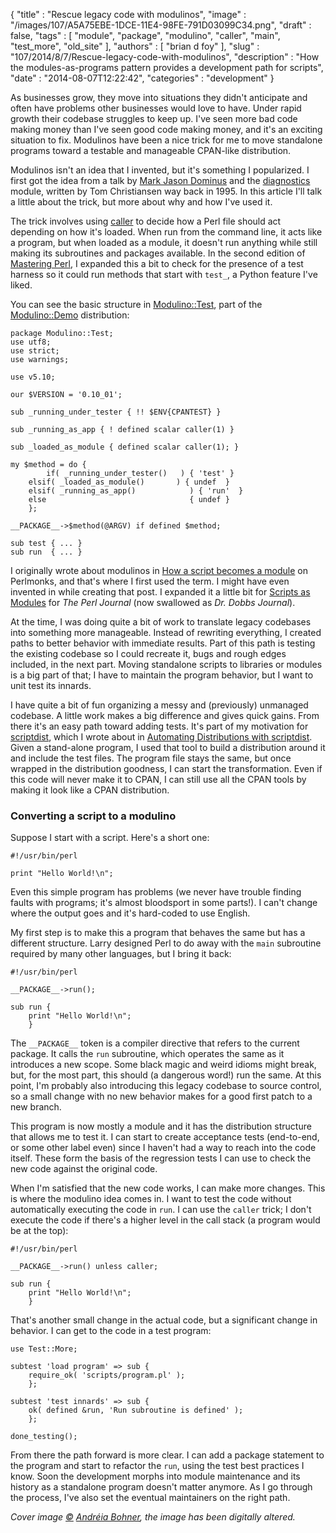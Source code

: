 {
   "title" : "Rescue legacy code with modulinos",
   "image" : "/images/107/A5A75EBE-1DCE-11E4-98FE-791D03099C34.png",
   "draft" : false,
   "tags" : [
      "module",
      "package",
      "modulino",
      "caller",
      "main",
      "test_more",
      "old_site"
   ],
   "authors" : [
      "brian d foy"
   ],
   "slug" : "107/2014/8/7/Rescue-legacy-code-with-modulinos",
   "description" : "How the modules-as-programs pattern provides a development path for scripts",
   "date" : "2014-08-07T12:22:42",
   "categories" : "development"
}


As businesses grow, they move into situations they didn't anticipate and often have problems other businesses would love to have. Under rapid growth their codebase struggles to keep up. I've seen more bad code making money than I've seen good code making money, and it's an exciting situation to fix. Modulinos have been a nice trick for me to move standalone programs toward a testable and manageable CPAN-like distribution.

Modulinos isn't an idea that I invented, but it's something I popularized. I first got the idea from a talk by [Mark Jason Dominus](http://blog.plover.com) and the [diagnostics](https://github.com/Perl/perl5/blob/blead/lib/diagnostics.pm) module, written by Tom Christiansen way back in 1995. In this article I'll talk a little about the trick, but more about why and how I've used it.

The trick involves using [caller](http://perldoc.perl.org/functions/caller.html) to decide how a Perl file should act depending on how it's loaded. When run from the command line, it acts like a program, but when loaded as a module, it doesn't run anything while still making its subroutines and packages available. In the second edition of [Mastering Perl](http://www.masteringperl.org/), I expanded this a bit to check for the presence of a test harness so it could run methods that start with `test_`, a Python feature I've liked.

You can see the basic structure in [Modulino::Test](https://metacpan.org/pod/Modulino::Test), part of the [Modulino::Demo](https://metacpan.org/release/Modulino-Demo) distribution:

``` prettyprint
package Modulino::Test;
use utf8;
use strict;
use warnings;

use v5.10;

our $VERSION = '0.10_01';

sub _running_under_tester { !! $ENV{CPANTEST} }

sub _running_as_app { ! defined scalar caller(1) }

sub _loaded_as_module { defined scalar caller(1); }

my $method = do {
        if( _running_under_tester()   ) { 'test' }
    elsif( _loaded_as_module()       ) { undef  }
    elsif( _running_as_app()            ) { 'run'  }
    else                                { undef }
    };

__PACKAGE__->$method(@ARGV) if defined $method;

sub test { ... }
sub run  { ... }
```

I originally wrote about modulinos in [How a script becomes a module](http://www.perlmonks.org/index.pl?node_id=396759) on Perlmonks, and that's where I first used the term. I might have even invented in while creating that post. I expanded it a little bit for [Scripts as Modules](http://www.drdobbs.com/scripts-as-modules/184416165) for *The Perl Journal* (now swallowed as *Dr. Dobbs Journal*).

At the time, I was doing quite a bit of work to translate legacy codebases into something more manageable. Instead of rewriting everything, I created paths to better behavior with immediate results. Part of this path is testing the existing codebase so I could recreate it, bugs and rough edges included, in the next part. Moving standalone scripts to libraries or modules is a big part of that; I have to maintain the program behavior, but I want to unit test its innards.

I have quite a bit of fun organizing a messy and (previously) unmanaged codebase. A little work makes a big difference and gives quick gains. From there it's an easy path toward adding tests. It's part of my motivation for [scriptdist](http://search.cpan.org/dist/scriptdist/), which I wrote about in [Automating Distributions with scriptdist](http://www.drdobbs.com/web-development/automating-distributions-with-scriptdist/184416112). Given a stand-alone program, I used that tool to build a distribution around it and include the test files. The program file stays the same, but once wrapped in the distribution goodness, I can start the transformation. Even if this code will never make it to CPAN, I can still use all the CPAN tools by making it look like a CPAN distribution.

### Converting a script to a modulino

Suppose I start with a script. Here's a short one:

``` prettyprint
#!/usr/bin/perl

print "Hello World!\n";
```

Even this simple program has problems (we never have trouble finding faults with programs; it's almost bloodsport in some parts!). I can't change where the output goes and it's hard-coded to use English.

My first step is to make this a program that behaves the same but has a different structure. Larry designed Perl to do away with the `main` subroutine required by many other languages, but I bring it back:

``` prettyprint
#!/usr/bin/perl

__PACKAGE__->run();

sub run {
    print "Hello World!\n";
    }
```

The `__PACKAGE__` token is a compiler directive that refers to the current package. It calls the `run` subroutine, which operates the same as it introduces a new scope. Some black magic and weird idioms might break, but, for the most part, this should (a dangerous word!) run the same. At this point, I'm probably also introducing this legacy codebase to source control, so a small change with no new behavior makes for a good first patch to a new branch.

This program is now mostly a module and it has the distribution structure that allows me to test it. I can start to create acceptance tests (end-to-end, or some other label even) since I haven't had a way to reach into the code itself. These form the basis of the regression tests I can use to check the new code against the original code.

When I'm satisfied that the new code works, I can make more changes. This is where the modulino idea comes in. I want to test the code without automatically executing the code in `run`. I can use the `caller` trick; I don't execute the code if there's a higher level in the call stack (a program would be at the top):

``` prettyprint
#!/usr/bin/perl

__PACKAGE__->run() unless caller;

sub run {
    print "Hello World!\n";
    }
```

That's another small change in the actual code, but a significant change in behavior. I can get to the code in a test program:

``` prettyprint
use Test::More;

subtest 'load program' => sub {
    require_ok( 'scripts/program.pl' );
    };
    
subtest 'test innards' => sub {
    ok( defined &run, 'Run subroutine is defined' );
    };

done_testing();
```

From there the path forward is more clear. I can add a package statement to the program and start to refactor the `run`, using the test best practices I know. Soon the development morphs into module maintenance and its history as a standalone program doesn't matter anymore. As I go through the process, I've also set the eventual maintainers on the right path.

*Cover image [©](http://creativecommons.org/licenses/by/4.0/) [Andréia Bohner](https://www.flickr.com/photos/deia/321829326/in/photolist-ursDu-71wk9y-nYpsHQ-e3P2i9-e1TW4-32LHXt-e4bYT8-e4bYNV-e4hB2m-e4hB5Y-69pxDc-7YWXJX-cwAfvs-e1TUY-4zkBG7-dcyLpA-aj8HAk-ajbu5L-ajbuh7-94j7Df-94jsgo-d9QS9u-dcyJAE-dcyHcT-bavZfB-2nPfVE-52nPvi-RBuWd-4tpcsD-55P2hs-4WaC4T-7w6TC-9FUUPM-94jwv1-8ohTWP-94g9Ep-6ijaiB-94jpgQ-94jcQd-94gcw8-94jveU-94jy93-94g6v8-94j9nu-94jmud-dh1bAe-dcyJoM-dcyJNK-duC43R-dcyK6z), the image has been digitally altered.*
